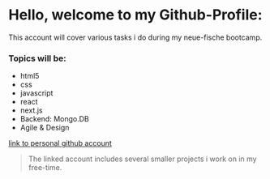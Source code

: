 # Hello, welcome to my Github-Profile:

This account will cover various tasks i do during my neue-fische bootcamp.

### Topics will be:

- html5
- css
- javascript
- react
- next.js
- Backend: Mongo.DB
- Agile & Design

[link to personal github account](https://github.com/r03n3)
>The linked account includes several smaller projects i work on in my free-time.
